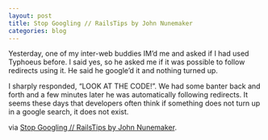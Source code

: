 ```yaml
---
layout: post
title: Stop Googling // RailsTips by John Nunemaker
categories: blog
---
```

Yesterday, one of my inter-web buddies IM’d me and asked if I had used Typhoeus before. I said yes, so he asked me if it was possible to follow redirects using it. He said he google’d it and nothing turned up.

I sharply responded, “LOOK AT THE CODE!”. We had some banter back and forth and a few minutes later he was automatically following redirects. It seems these days that developers often think if something does not turn up in a google search, it does not exist.

via <a href="http://railstips.org/blog/archives/2010/10/14/stop-googling/?utm_source=feedburner&amp;utm_medium=feed&amp;utm_campaign=Feed%3A+railstips+%28Rails+Tips%29">Stop Googling // RailsTips by John Nunemaker</a>.
